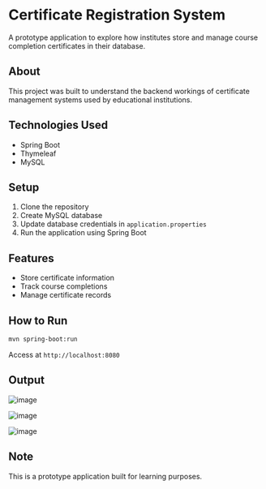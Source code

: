 # Certificate Registration System

A prototype application to explore how institutes store and manage course completion certificates in their database.

## About
This project was built to understand the backend workings of certificate management systems used by educational institutions.

## Technologies Used
- Spring Boot
- Thymeleaf
- MySQL

## Setup
1. Clone the repository
2. Create MySQL database
3. Update database credentials in `application.properties`
4. Run the application using Spring Boot

## Features
- Store certificate information
- Track course completions
- Manage certificate records

## How to Run
```bash
mvn spring-boot:run
```
Access at `http://localhost:8080`

## Output

![image](https://github.com/user-attachments/assets/c89ae4da-b2db-4e60-b03f-198455fa9b27)

![image](https://github.com/user-attachments/assets/86eaf93e-6658-42bb-9908-a2d849addad8)

![image](https://github.com/user-attachments/assets/7a645046-26fa-4b4b-8d44-48084e230520)

## Note
This is a prototype application built for learning purposes.
